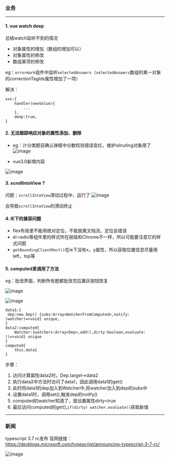 ### 业务
---
#### 1. vue watch deep

总结watch监听不到的情况
- 对象属性的增加（数组的增加可以）
- 对象属性的修改
- 数组某项的修改

eg：`errormark`组件中监听`selectedAnswers`（`selectedAnswers`数组的某一对象的correctionTagIds属性增加了一项）

解决：
```
xxx:{
    handler(newValue){
        ...
    },
    deep:true,
}
```

#### 2. 无法跟踪响应对象的属性添加、删除

- eg：计分类题目确认弹框中分数校验错误变红，维护isInuting对象用了 ![image](https://github.com/jiameiw/share/blob/master/pics/20191107/1.png)

- vue3.0新增内容

![image](https://github.com/jiameiw/share/blob/master/pics/20191107/2.png)

#### 3. scrollIntoView ?

问题：`scrollIntoView`滑动过程中，运行了
![image](https://github.com/jiameiw/share/blob/master/pics/20191107/3.png)

会导致`scrollIntoView`的滑动终止

#### 4. IE下的兼容问题
- flex布局里不能用绝对定位，不能脱离文档流，定位会错误
- el-radio等组件里的样式所在层级和Chrome不一样，所以可能要注意它的样式问题
- `getBoundingClientRect()`在ie下没有x，y属性，所以获取位置信息尽量用left，top等

#### 5. computed里调用了方法

eg：批改界面，判断所有题都批改完后置灰按钮恢复

![image](https://github.com/jiameiw/share/blob/master/pics/20191107/4.png)

![image](https://github.com/jiameiw/share/blob/master/pics/20191107/5.png)

```
data1:{
 dep:new Dep() {subs:Array<WatcherFromComputed>,notify:(watcher)=>void} unique,
}
data2:computed{
    Watcher:{watchers:Array<Dep>,add(),dirty:boolean,evaluate:()=>void} unique
}
computed{
    this.data1
}
```
步骤：
1. 访问计算属性data2时，Dep.target->data2
2. 执行data2中方法时访问了data1，因此调用data1的get()
3. 此时将data1的dep加入到Watcher中,将watcher加入到dep的subs中
4. 设置data1时，调用set(),触发dep的notify()
5. computed的watcher知道了，就设置属性dirty=true
6. 最后访问computed的get(),`if(dirty) watcher.evaluate()`获取新值


---
### 新闻

typescript 3.7 rc发布 
官网链接：https://devblogs.microsoft.com/typescript/announcing-typescript-3-7-rc/

![image](https://github.com/jiameiw/share/blob/master/pics/20191107/6.png)


